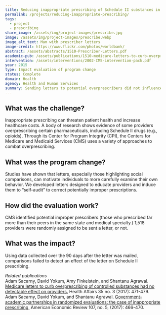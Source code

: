 ```yaml
---
title: Reducing inappropriate prescribing of Schedule II substances in Medicare Part D
permalink: /projects/reducing-inappropriate-prescribing/
tags: 
  - project
  - prescribing
share_image: /assets/img/project-images/prescribe.jpg
image: /assets/img/project-images/prescribe.webp
image_alt_text: Man with prescriber letters
image-credit: https://www.flickr.com/photos/worldbank/
abstract: /assets/abstracts/1510-Prescriber-Letters.pdf
academic-pub: /assets/publications/1510-medicare-letters-to-curb-overprescribing.pdf
intervention: /assets/interventions/2002-CMS-intervention-pack.pdf
year: 2015
type: Impact evaluation of program change
status: Complete
domain: Health
agency: Health and Human Services
summary: Sending letters to potential overprescribers did not influence Schedule II prescribing activities.
---
```

## What was the challenge?
Inappropriate prescribing can threaten patient health and increase healthcare costs. A body of research shows evidence of some providers overprescribing certain pharmaceuticals, including Schedule II drugs (e.g., opioids). Through its Center for Program Integrity (CPI), the Centers for Medicare and Medicaid Services (CMS) uses a variety of approaches to combat overprescribing.

## What was the program change?
Studies have shown that letters, especially those highlighting social comparisons, can motivate individuals to more carefully examine their own behavior. We developed letters designed to educate providers and induce them to “self-audit” to correct potentially improper prescriptions.

## How did the evaluation work?
CMS identified potential improper prescribers (those who prescribed far more than their peers in the same state and medical specialty.) 1,518 providers were randomly assigned to be sent a letter, or not. 

## What was the impact?
Using data collected over the 90 days after the letter was mailed, comparisons failed to detect an effect of the letter on Schedule II prescribing.

<i> Related publications</i>
<br>
Adam Sacarny, David Yokum, Amy Finkelstein, and Shantanu Agrawal. <a href="https://www.healthaffairs.org/doi/10.1377/hlthaff.2015.1025">Medicare letters to curb overprescribing of controlled substances had no detectable effect on providers.</a> Health Affairs 35 no. 3 (2017): 471-479. 
<br>
Adam Sacarny, David Yokum, and Shantanu Agrawal. <a href="https://www.aeaweb.org/articles?id=10.1257/aer.p20171061">Government-academic partnerships in randomized evaluations: the case of inappropriate prescribing,</a> American Economic Review 107, no. 5, (2017): 466-470.	
